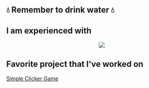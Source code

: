 ## 💧 Remember to drink water 💧

<h2>I am experienced with</h2>
<p align="center">
  <a href="https://skillicons.dev">
    <img src="https://skillicons.dev/icons?i=github,html,css,js,bootstrap,laravel,python,tensorflow,java,cpp" />
  </a>
</p>

<h2>Favorite project that I've worked on</h2>
<a href="[#](https://github.com/Az140304/simple-clicker-game)">Simple Clicker Game</a>
